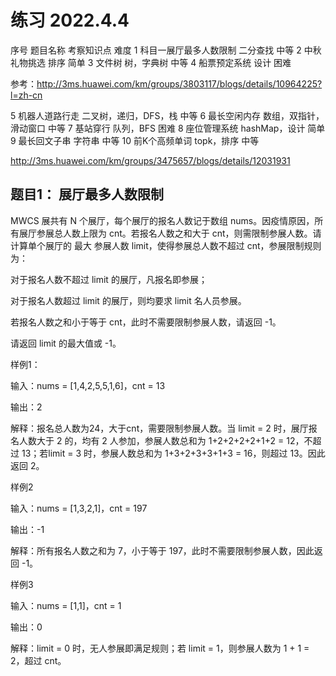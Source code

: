 
# 练习 2022.4.4


序号	题目名称	考察知识点	难度
1	科目一展厅最多人数限制	二分查找	中等
2	中秋礼物挑选	排序	简单
3	文件树	树，字典树	中等
4	船票预定系统	设计	困难

参考：http://3ms.huawei.com/km/groups/3803117/blogs/details/10964225?l=zh-cn


5	机器人道路行走	二叉树，递归，DFS，栈	中等
6	最长空闲内存	数组，双指针，滑动窗口	中等
7	基站穿行	队列，BFS	困难
8	座位管理系统	hashMap，设计	简单
9	最长回文子串	字符串	中等
10	前K个高频单词	topk，排序	中等


http://3ms.huawei.com/km/groups/3475657/blogs/details/12031931




## 题目1： 展厅最多人数限制


MWCS 展共有 N 个展厅，每个展厅的报名人数记于数组 nums。因疫情原因，所有展厅参展总人数上限为 cnt。若报名人数之和大于 cnt，则需限制参展人数。请计算单个展厅的 最大 参展人数 limit，使得参展总人数不超过 cnt，参展限制规则为：

对于报名人数不超过 limit 的展厅，凡报名即参展；

对于报名人数超过 limit 的展厅，则均要求 limit 名人员参展。

若报名人数之和小于等于 cnt，此时不需要限制参展人数，请返回 -1。

请返回 limit 的最大值或 -1。

样例1：

输入：nums = [1,4,2,5,5,1,6]，cnt = 13

输出：2

解释：报名总人数为24，大于cnt，需要限制参展人数。当 limit = 2 时，展厅报名人数大于 2 的，均有 2 人参加，参展人数总和为 1+2+2+2+2+1+2 = 12，不超过 13；若limit = 3 时，参展人数总和为 1+3+2+3+3+1+3 = 16，则超过 13。因此返回 2。

样例2

输入：nums = [1,3,2,1]，cnt = 197

输出：-1

解释：所有报名人数之和为 7，小于等于 197，此时不需要限制参展人数，因此返回 -1。

样例3

输入：nums = [1,1]，cnt = 1

输出：0

解释：limit = 0 时，无人参展即满足规则；若 limit = 1，则参展人数为 1 + 1 = 2，超过 cnt。

